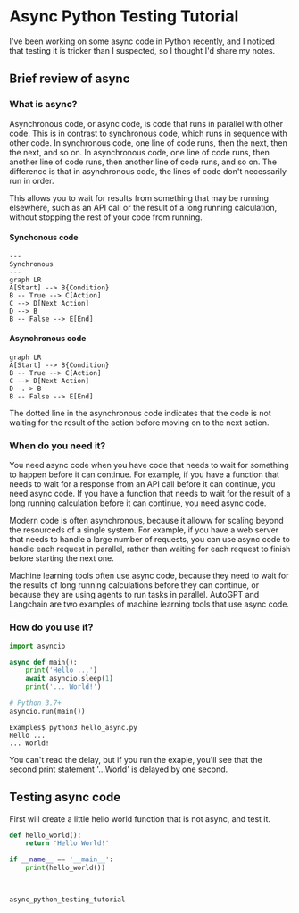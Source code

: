 # Async Python Testing Tutorial

I've been working on some async code in Python recently, and I noticed that testing it is tricker than I suspected, so I thought I'd share my notes.

## Brief review of async

### What is async?

Asynchronous code, or async code, is code that runs in parallel with other code.  This is in contrast to synchronous code, which runs in sequence with other code.  In synchronous code, one line of code runs, then the next, then the next, and so on.  In asynchronous code, one line of code runs, then another line of code runs, then another line of code runs, and so on.  The difference is that in asynchronous code, the lines of code don't necessarily run in order.

This allows you to wait for results from something that may be running elsewhere, such as an API call or the result of a long running calculation, without stopping the rest of your code from running.

#### Synchonous code


```mermaid
---
Synchronous
---
graph LR
A[Start] --> B{Condition}
B -- True --> C[Action]
C --> D[Next Action]
D --> B
B -- False --> E[End]
```

#### Asynchronous code

```mermaid
graph LR
A[Start] --> B{Condition}
B -- True --> C[Action]
C --> D[Next Action]
D -.-> B
B -- False --> E[End]
```

The dotted line in the asynchronous code indicates that the code is not waiting for the result of the action before moving on to the next action.


### When do you need it?

You need async code when you have code that needs to wait for something to happen before it can continue.  For example, if you have a function that needs to wait for a response from an API call before it can continue, you need async code.  If you have a function that needs to wait for the result of a long running calculation before it can continue, you need async code.

Modern code is often asynchronous, because it alloww for scaling beyond the resourceds of a single system. For example, if you have a web server that needs to handle a large number of requests, you can use async code to handle each request in parallel, rather than waiting for each request to finish before starting the next one.

Machine learning tools often use async code, because they need to wait for the results of long running calculations before they can continue, or because they are using agents to run tasks in parallel. AutoGPT and Langchain are two examples of machine learning tools that use async code.

### How do you use it?

```python
import asyncio

async def main():
    print('Hello ...')
    await asyncio.sleep(1)
    print('... World!')

# Python 3.7+
asyncio.run(main())
```
```
Examples$ python3 hello_async.py 
Hello ...
... World!
```

You can't read the delay, but if you run the exaple, you'll see that the second print statement  '...World' is delayed by one second.

## Testing async code

First will create a little hello world function that is not async, and test it.

```python
def hello_world():
    return 'Hello World!'

if __name__ == '__main__':
    print(hello_world())
```

```
```

```python

async_python_testing_tutorial
